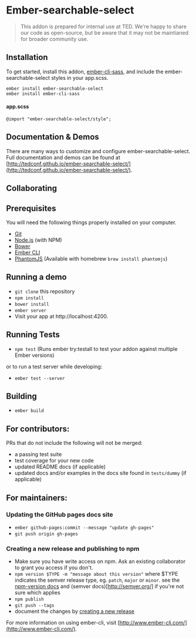 # Ember-searchable-select

> This addon is prepared for internal use at TED. We're happy to share our code as open-source, but be aware that it may not be maintianed for broader community use.

## Installation

To get started, install this addon,  [ember-cli-sass](https://github.com/aexmachina/ember-cli-sass), and include the ember-searchable-select styles in your app.scss.

```
ember install ember-searchable-select
ember install ember-cli-sass
 ```

#### app.scss

```
@import "ember-searchable-select/style";
```

## Documentation & Demos

There are many ways to customize and configure ember-searchable-select. Full documentation and demos can be found at [http://tedconf.github.io/ember-searchable-select/](http://tedconf.github.io/ember-searchable-select/).

## Collaborating

## Prerequisites

You will need the following things properly installed on your computer.

* [Git](http://git-scm.com/)
* [Node.js](http://nodejs.org/) (with NPM)
* [Bower](http://bower.io/)
* [Ember CLI](http://www.ember-cli.com/)
* [PhantomJS](http://phantomjs.org/) (Available with homebrew `brew install phantomjs`)

## Running a demo

* `git clone` this repository
* `npm install`
* `bower install`
* `ember server`
* Visit your app at http://localhost:4200.

## Running Tests

* `npm test` (Runs ember try:testall to test your addon against multiple Ember versions)

or to run a test server while developing:

* `ember test --server`

## Building

* `ember build`

## For contributors:
PRs that do not include the following will not be merged:

* a passing test suite
* test coverage for your new code
* updated README docs (if applicable)
* updated docs and/or examples in the docs site found in `tests/dummy` (if applicable)

## For maintainers:

### Updating the GitHub pages docs site
* `ember github-pages:commit --message "update gh-pages"`
* `git push origin gh-pages`

### Creating a new release and publishing to npm

* Make sure you have write access on npm. Ask an existing collaborator to grant you access if you don't.
* `npm version $TYPE -m "message about this version"` where $TYPE indicates the semver release type, eg. `patch`, `major` or `minor`. see the [npm-version docs](https://docs.npmjs.com/cli/version) and (semver docs)[http://semver.org/] if you're not sure which applies
* `npm publish`
* `git push --tags`
* document the changes by [creating a new release](https://github.com/tedconf/ember-ted-select/releases)


For more information on using ember-cli, visit [http://www.ember-cli.com/](http://www.ember-cli.com/).